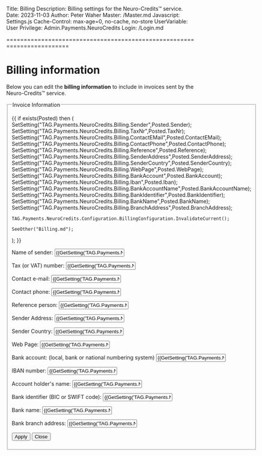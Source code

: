 ﻿Title: Billing
Description: Billing settings for the Neuro-Credits™ service.
Date: 2023-11-03
Author: Peter Waher
Master: /Master.md
Javascript: Settings.js
Cache-Control: max-age=0, no-cache, no-store
UserVariable: User
Privilege: Admin.Payments.NeuroCredits
Login: /Login.md

========================================================================

Billing information
======================

Below you can edit the **billing information** to include in invoices sent by the Neuro-Credits™ service.

<form action="Billing.md" method="post">
<fieldset>
<legend>Invoice Information</legend>

{{
if exists(Posted) then
(
	SetSetting("TAG.Payments.NeuroCredits.Billing.Sender",Posted.Sender);
	SetSetting("TAG.Payments.NeuroCredits.Billing.TaxNr",Posted.TaxNr);
	SetSetting("TAG.Payments.NeuroCredits.Billing.ContactEMail",Posted.ContactEMail);
	SetSetting("TAG.Payments.NeuroCredits.Billing.ContactPhone",Posted.ContactPhone);
	SetSetting("TAG.Payments.NeuroCredits.Billing.Reference",Posted.Reference);
	SetSetting("TAG.Payments.NeuroCredits.Billing.SenderAddress",Posted.SenderAddress);
	SetSetting("TAG.Payments.NeuroCredits.Billing.SenderCountry",Posted.SenderCountry);
	SetSetting("TAG.Payments.NeuroCredits.Billing.WebPage",Posted.WebPage);
	SetSetting("TAG.Payments.NeuroCredits.Billing.BankAccount",Posted.BankAccount);
	SetSetting("TAG.Payments.NeuroCredits.Billing.Iban",Posted.Iban);
	SetSetting("TAG.Payments.NeuroCredits.Billing.BankAccountName",Posted.BankAccountName);
	SetSetting("TAG.Payments.NeuroCredits.Billing.BankIdentifier",Posted.BankIdentifier);
	SetSetting("TAG.Payments.NeuroCredits.Billing.BankName",Posted.BankName);
	SetSetting("TAG.Payments.NeuroCredits.Billing.BranchAddress",Posted.BranchAddress);

	TAG.Payments.NeuroCredits.Configuration.BillingConfiguration.InvalidateCurrent();

	SeeOther("Billing.md");
);
}}

<p>
<label for="Sender">Name of sender:</label>  
<input id="Sender" name="Sender" type="text" required value="{{GetSetting('TAG.Payments.NeuroCredits.Billing.Sender','')}}"/>
</p>

<p>
<label for="TaxNr">Tax (or VAT) number:</label>  
<input id="TaxNr" name="TaxNr" type="text" required value="{{GetSetting('TAG.Payments.NeuroCredits.Billing.TaxNr','')}}"/>
</p>

<p>
<label for="ContactEMail">Contact e-mail:</label>  
<input id="ContactEMail" name="ContactEMail" required type="email" value="{{GetSetting('TAG.Payments.NeuroCredits.Billing.ContactEMail','')}}"/>
</p>

<p>
<label for="ContactPhone">Contact phone:</label>  
<input id="ContactPhone" name="ContactPhone" type="tel" value="{{GetSetting('TAG.Payments.NeuroCredits.Billing.ContactPhone','')}}"/>
</p>

<p>
<label for="Reference">Reference person:</label>  
<input id="Reference" name="Reference" type="text" value="{{GetSetting('TAG.Payments.NeuroCredits.Billing.Reference','')}}"/>
</p>

<p>
<label for="SenderAddress">Sender Address:</label>  
<input id="SenderAddress" name="SenderAddress" type="text" required value="{{GetSetting('TAG.Payments.NeuroCredits.Billing.SenderAddress','')}}"/>
</p>

<p>
<label for="SenderCountry">Sender Country:</label>  
<input id="SenderCountry" name="SenderCountry" type="text" required value="{{GetSetting('TAG.Payments.NeuroCredits.Billing.SenderCountry','')}}"/>
</p>

<p>
<label for="WebPage">Web Page:</label>  
<input id="WebPage" name="WebPage" type="url" value="{{GetSetting('TAG.Payments.NeuroCredits.Billing.WebPage','')}}"/>
</p>

<p>
<label for="BankAccount">Bank account: (local, bank or national numbering system)</label>  
<input id="BankAccount" name="BankAccount" type="text" required value="{{GetSetting('TAG.Payments.NeuroCredits.Billing.BankAccount','')}}"/>
</p>

<p>
<label for="Iban">IBAN number:</label>  
<input id="Iban" name="Iban" type="text" value="{{GetSetting('TAG.Payments.NeuroCredits.Billing.Iban','')}}"/>
</p>

<p>
<label for="BankAccountName">Account holder's name:</label>  
<input id="BankAccountName" name="BankAccountName" type="text" required value="{{GetSetting('TAG.Payments.NeuroCredits.Billing.BankAccountName','')}}"/>
</p>

<p>
<label for="BankIdentifier">Bank identifier (BIC or SWIFT code):</label>  
<input id="BankIdentifier" name="BankIdentifier" type="text" required value="{{GetSetting('TAG.Payments.NeuroCredits.Billing.BankIdentifier','')}}"/>
</p>

<p>
<label for="BankName">Bank name:</label>  
<input id="BankName" name="BankName" type="text" required value="{{GetSetting('TAG.Payments.NeuroCredits.Billing.BankName','')}}"/>
</p>

<p>
<label for="BranchAddress">Bank branch address:</label>  
<input id="BranchAddress" name="BranchAddress" type="text" required value="{{GetSetting('TAG.Payments.NeuroCredits.Billing.BranchAddress','')}}"/>
</p>

<button type="submit" class="posButton">Apply</button>
<button type="button" class="negButton" onclick="Close()">Close</button>
</fieldset>
</form>
